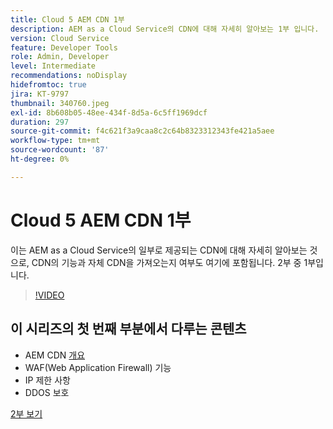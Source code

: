 ```yaml
---
title: Cloud 5 AEM CDN 1부
description: AEM as a Cloud Service의 CDN에 대해 자세히 알아보는 1부 입니다.
version: Cloud Service
feature: Developer Tools
role: Admin, Developer
level: Intermediate
recommendations: noDisplay
hidefromtoc: true
jira: KT-9797
thumbnail: 340760.jpeg
exl-id: 8b608b05-48ee-434f-8d5a-6c5ff1969dcf
duration: 297
source-git-commit: f4c621f3a9caa8c2c64b8323312343fe421a5aee
workflow-type: tm+mt
source-wordcount: '87'
ht-degree: 0%

---
```


# Cloud 5 AEM CDN 1부

이는 AEM as a Cloud Service의 일부로 제공되는 CDN에 대해 자세히 알아보는 것으로, CDN의 기능과 자체 CDN을 가져오는지 여부도 여기에 포함됩니다. 2부 중 1부입니다.

>[!VIDEO](https://video.tv.adobe.com/v/340760?quality=12&learn=on)

## 이 시리즈의 첫 번째 부분에서 다루는 콘텐츠

+ AEM CDN [개요](https://experienceleague.adobe.com/docs/experience-manager-cloud-service/content/implementing/content-delivery/cdn.html)
+ WAF(Web Application Firewall) 기능
+ IP 제한 사항
+ DDOS 보호

[2부 보기](cloud5-aem-cdn-part2.md)